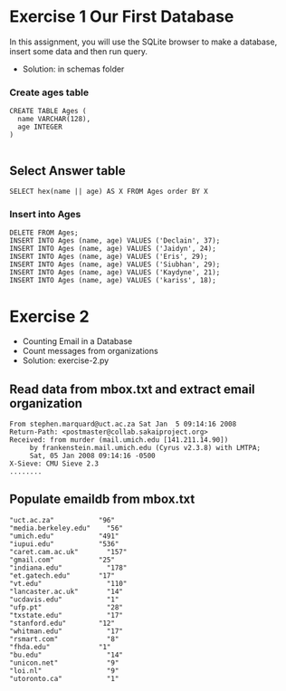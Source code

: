 # Exercise 1 Our First Database

In this assignment, you will use the SQLite browser to make a database, insert some data and then run query.
- Solution: in schemas folder

### Create ages table
```
CREATE TABLE Ages ( 
  name VARCHAR(128), 
  age INTEGER
)


```

## Select Answer table
```
SELECT hex(name || age) AS X FROM Ages order BY X
```

### Insert into Ages 
```
DELETE FROM Ages;
INSERT INTO Ages (name, age) VALUES ('Declain', 37);
INSERT INTO Ages (name, age) VALUES ('Jaidyn', 24);
INSERT INTO Ages (name, age) VALUES ('Eris', 29);
INSERT INTO Ages (name, age) VALUES ('Siubhan', 29);
INSERT INTO Ages (name, age) VALUES ('Kaydyne', 21);
INSERT INTO Ages (name, age) VALUES ('kariss', 18);

```

# Exercise 2
- Counting Email in a Database
- Count messages from organizations
- Solution: exercise-2.py  

## Read data from mbox.txt and extract email organization
```
From stephen.marquard@uct.ac.za Sat Jan  5 09:14:16 2008
Return-Path: <postmaster@collab.sakaiproject.org>
Received: from murder (mail.umich.edu [141.211.14.90])
	 by frankenstein.mail.umich.edu (Cyrus v2.3.8) with LMTPA;
	 Sat, 05 Jan 2008 09:14:16 -0500
X-Sieve: CMU Sieve 2.3
........
```

## Populate emaildb from mbox.txt
```
"uct.ac.za"	          "96"
"media.berkeley.edu"	"56"
"umich.edu"	          "491"
"iupui.edu"	          "536"
"caret.cam.ac.uk"	    "157"
"gmail.com"	          "25"
"indiana.edu"	        "178"
"et.gatech.edu"	      "17"
"vt.edu"	            "110"
"lancaster.ac.uk"	    "14"
"ucdavis.edu"	        "1"
"ufp.pt"	            "28"
"txstate.edu"	        "17"
"stanford.edu"	      "12"
"whitman.edu"	        "17"
"rsmart.com"	        "8"
"fhda.edu"	          "1"
"bu.edu"	            "14"
"unicon.net"	        "9"
"loi.nl"	            "9"
"utoronto.ca"	        "1"
```